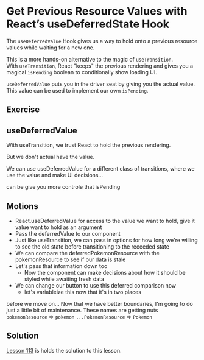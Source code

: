 # Get Previous Resource Values with React’s useDeferredState Hook

The `useDeferredValue` Hook gives us a way to hold onto a previous resource values while waiting for a new one.

This is a more hands-on alternative to the magic of `useTransition`.  
With `useTransition`, React "keeps" the previous rendering and gives you a magical `isPending` boolean to conditionally show loading UI.

`useDeferredValue` puts you in the driver seat by giving you the actual value.  
This value can be used to implement our own `isPending`.

## Exercise

## useDeferredValue

With useTransition, we trust React to hold the previous rendering.

But we don't actual have the value.

We can use useDeferredValue for a different class of transitions, where we use the value and make UI decisions...

can be give you more controle that isPending

## Motions

- React.useDeferredValue for access to the value we want to hold, give it value want to hold as an argument
- Pass the deferredValue to our component
- Just like useTransition, we can pass in options for how long we're willing to see the old state before transitioning to the receeded state
- We can compare the deferredPokemonResource with the pokemonResource to see if our data is stale
- Let's pass that information down too
  - Now the component can make decisions about how it should be styled while awaiting fresh data
- We can change our button to use this deferred comparison now
  - let's variableize this now that it's in two places

before we move on...
Now that we have better boundaries, I'm going to do just a little bit of maintenance.
These names are getting nuts
`pokemonResource` => `pokemon`
`...PokemonResource` => `Pokemon`

## Solution

[Lesson 113](../113) is holds the solution to this lesson.
